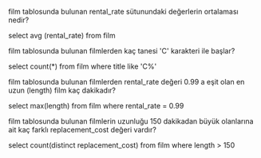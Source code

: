 
film tablosunda bulunan rental_rate sütunundaki değerlerin ortalaması nedir?

select   avg (rental_rate) from film 

film tablosunda bulunan filmlerden kaç tanesi 'C' karakteri ile başlar?

select count(*) from film
where title like 'C%'

film tablosunda bulunan filmlerden rental_rate değeri 0.99 a eşit olan en uzun (length) film kaç dakikadır?

select max(length) from film
where rental_rate = 0.99

film tablosunda bulunan filmlerin uzunluğu 150 dakikadan büyük olanlarına ait kaç farklı replacement_cost değeri vardır?

select count(distinct replacement_cost) from film
where length > 150
